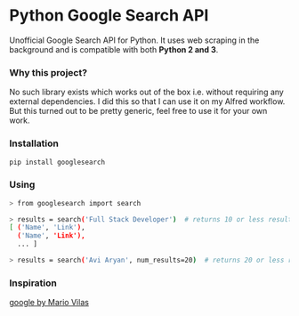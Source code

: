# Python Google Search API

Unofficial Google Search API for Python. It uses web scraping in the background and is compatible with both **Python 2 and 3**.


### Why this project?

No such library exists which works out of the box i.e. without requiring any external dependencies.
I did this so that I can use it on my Alfred workflow.
But this turned out to be pretty generic, feel free to use it for your own work.


### Installation

```sh
pip install googlesearch
```


### Using

```sh
> from googlesearch import search

> results = search('Full Stack Developer')  # returns 10 or less results
[ ('Name', 'Link'),
  ('Name', 'Link'),
  ... ]

> results = search('Avi Aryan', num_results=20)  # returns 20 or less results
```


### Inspiration

[google by Mario Vilas](https://breakingcode.wordpress.com/2010/06/29/google-search-python/)
